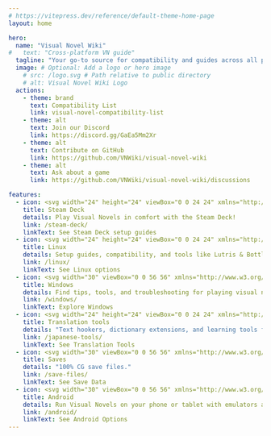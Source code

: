 ```yaml
---
# https://vitepress.dev/reference/default-theme-home-page
layout: home

hero:
  name: "Visual Novel Wiki"
#   text: "Cross-platform VN guide"
  tagline: "Your go-to source for compatibility and guides across all platforms."
  image: # Optional: Add a logo or hero image
    # src: /logo.svg # Path relative to public directory
    # alt: Visual Novel Wiki Logo
  actions:
    - theme: brand
      text: Compatibility List
      link: visual-novel-compatibility-list
    - theme: alt
      text: Join our Discord
      link: https://discord.gg/GaEa5Mm2Xr
    - theme: alt
      text: Contribute on GitHub
      link: https://github.com/VNWiki/visual-novel-wiki
    - theme: alt
      text: Ask about a game
      link: https://github.com/VNWiki/visual-novel-wiki/discussions

features:
  - icon: <svg width="24" height="24" viewBox="0 0 24 24" xmlns="http://www.w3.org/2000/svg"><defs><linearGradient id="steamDeckGradient" x1="0%" y1="0%" x2="100%" y2="100%"><stop offset="0%" style="stop-color:#0046FF;stop-opacity:1"/><stop offset="50%" style="stop-color:#00C2FF;stop-opacity:1"/><stop offset="100%" style="stop-color:#00FFD1;stop-opacity:1"/></linearGradient></defs><path fill="url(#steamDeckGradient)" d="M8.999 0v4.309c4.242 0 7.694 3.45 7.694 7.691s-3.452 7.691-7.694 7.691V24c6.617 0 12-5.383 12-12s-5.383-12-12-12m0 6.011c-3.313 0-6 2.687-5.998 6a5.999 5.999 0 1 0 5.998-6"/></svg>
    title: Steam Deck
    details: Play Visual Novels in comfort with the Steam Deck!
    link: /steam-deck/
    linkText: See Steam Deck setup guides
  - icon: <svg width="24" height="24" viewBox="0 0 24 24" xmlns="http://www.w3.org/2000/svg"><path fill="currentColor" d="M12.504 0q-.232 0-.48.021c-4.226.333-3.105 4.807-3.17 6.298c-.076 1.092-.3 1.953-1.05 3.02c-.885 1.051-2.127 2.75-2.716 4.521c-.278.832-.41 1.684-.287 2.489a.4.4 0 0 0-.11.135c-.26.268-.45.6-.663.839c-.199.199-.485.267-.797.4c-.313.136-.658.269-.864.68c-.09.189-.136.394-.132.602c0 .199.027.4.055.536c.058.399.116.728.04.97c-.249.68-.28 1.145-.106 1.484c.174.334.535.47.94.601c.81.2 1.91.135 2.774.6c.926.466 1.866.67 2.616.47c.526-.116.97-.464 1.208-.946c.587-.003 1.23-.269 2.26-.334c.699-.058 1.574.267 2.577.2c.025.134.063.198.114.333l.003.003c.391.778 1.113 1.132 1.884 1.071s1.592-.536 2.257-1.306c.631-.765 1.683-1.084 2.378-1.503c.348-.199.629-.469.649-.853c.023-.4-.2-.811-.714-1.376v-.097l-.003-.003c-.17-.2-.25-.535-.338-.926c-.085-.401-.182-.786-.492-1.046h-.003c-.059-.054-.123-.067-.188-.135a.36.36 0 0 0-.19-.064c.431-1.278.264-2.55-.173-3.694c-.533-1.41-1.465-2.638-2.175-3.483c-.796-1.005-1.576-1.957-1.56-3.368c.026-2.152.236-6.133-3.544-6.139m.529 3.405h.013c.213 0 .396.062.584.198c.19.135.33.332.438.533c.105.259.158.459.166.724c0-.02.006-.04.006-.06v.105l-.004-.021l-.004-.024a1.8 1.8 0 0 1-.15.706a.95.95 0 0 1-.213.335a1 1 0 0 0-.088-.042c-.104-.045-.198-.064-.284-.133a1.3 1.3 0 0 0-.22-.066c.05-.06.146-.133.183-.198q.08-.193.088-.402v-.02a1.2 1.2 0 0 0-.061-.4c-.045-.134-.101-.2-.183-.333c-.084-.066-.167-.132-.267-.132h-.016c-.093 0-.176.03-.262.132a.8.8 0 0 0-.205.334a1.2 1.2 0 0 0-.09.4v.019q.002.134.02.267c-.193-.067-.438-.135-.607-.202a2 2 0 0 1-.018-.2v-.02a1.8 1.8 0 0 1 .15-.768a1.08 1.08 0 0 1 .43-.533a1 1 0 0 1 .594-.2zm-2.962.059h.036c.142 0 .27.048.399.135c.146.129.264.288.344.465c.09.199.14.4.153.667v.004c.007.134.006.2-.002.266v.08c-.03.007-.056.018-.083.024c-.152.055-.274.135-.393.2q.018-.136.003-.267v-.015c-.012-.133-.04-.2-.082-.333a.6.6 0 0 0-.166-.267a.25.25 0 0 0-.183-.064h-.021c-.071.006-.13.04-.186.132a.55.55 0 0 0-.12.27a1 1 0 0 0-.023.33v.015c.012.135.037.2.08.334c.046.134.098.2.166.268q.014.014.034.024c-.07.057-.117.07-.176.136a.3.3 0 0 1-.131.068a2.6 2.6 0 0 1-.275-.402a1.8 1.8 0 0 1-.155-.667a1.8 1.8 0 0 1 .08-.668a1.4 1.4 0 0 1 .283-.535c.128-.133.26-.2.418-.2m1.37 1.706c.332 0 .733.065 1.216.399c.293.2.523.269 1.052.468h.003c.255.136.405.266.478.399v-.131a.57.57 0 0 1 .016.47c-.123.31-.516.643-1.063.842v.002c-.268.135-.501.333-.775.465c-.276.135-.588.292-1.012.267a1.1 1.1 0 0 1-.448-.067a4 4 0 0 1-.322-.198c-.195-.135-.363-.332-.612-.465v-.005h-.005c-.4-.246-.616-.512-.686-.71q-.104-.403.193-.6c.224-.135.38-.271.483-.336c.104-.074.143-.102.176-.131h.002v-.003c.169-.202.436-.47.839-.601c.139-.036.294-.065.466-.065zm2.8 2.142c.358 1.417 1.196 3.475 1.735 4.473c.286.534.855 1.659 1.102 3.024c.156-.005.33.018.513.064c.646-1.671-.546-3.467-1.089-3.966c-.22-.2-.232-.335-.123-.335c.59.534 1.365 1.572 1.646 2.757c.13.535.16 1.104.021 1.67c.067.028.135.06.205.067c1.032.534 1.413.938 1.23 1.537v-.043c-.06-.003-.12 0-.18 0h-.016c.151-.467-.182-.825-1.065-1.224c-.915-.4-1.646-.336-1.77.465c-.008.043-.013.066-.018.135c-.068.023-.139.053-.209.064c-.43.268-.662.669-.793 1.187c-.13.533-.17 1.156-.205 1.869v.003c-.02.334-.17.838-.319 1.35c-1.5 1.072-3.58 1.538-5.348.334a2.7 2.7 0 0 0-.402-.533a1.5 1.5 0 0 0-.275-.333c.182 0 .338-.03.465-.067a.62.62 0 0 0 .314-.334c.108-.267 0-.697-.345-1.163s-.931-.995-1.788-1.521c-.63-.4-.986-.87-1.15-1.396c-.165-.534-.143-1.085-.015-1.645c.245-1.07.873-2.11 1.274-2.763c.107-.065.037.135-.408.974c-.396.751-1.14 2.497-.122 3.854a8.1 8.1 0 0 1 .647-2.876c.564-1.278 1.743-3.504 1.836-5.268c.048.036.217.135.289.202c.218.133.38.333.59.465c.21.201.477.335.876.335q.058.005.11.006c.412 0 .73-.134.997-.268c.29-.134.52-.334.74-.4h.005c.467-.135.835-.402 1.044-.7zm2.185 8.958c.037.6.343 1.245.882 1.377c.588.134 1.434-.333 1.791-.765l.211-.01c.315-.007.577.01.847.268l.003.003c.208.199.305.53.391.876c.085.4.154.78.409 1.066c.486.527.645.906.636 1.14l.003-.007v.018l-.003-.012c-.015.262-.185.396-.498.595c-.63.401-1.746.712-2.457 1.57c-.618.737-1.37 1.14-2.036 1.191c-.664.053-1.237-.2-1.574-.898l-.005-.003c-.21-.4-.12-1.025.056-1.69c.176-.668.428-1.344.463-1.897c.037-.714.076-1.335.195-1.814c.12-.465.308-.797.641-.984l.045-.022zm-10.814.049h.01q.08 0 .157.014c.376.055.706.333 1.023.752l.91 1.664l.003.003c.243.533.754 1.064 1.189 1.637c.434.598.77 1.131.729 1.57v.006c-.057.744-.48 1.148-1.125 1.294c-.645.135-1.52.002-2.395-.464c-.968-.536-2.118-.469-2.857-.602q-.553-.1-.723-.4c-.11-.2-.113-.602.123-1.23v-.004l.002-.003c.117-.334.03-.752-.027-1.118c-.055-.401-.083-.71.043-.94c.16-.334.396-.4.69-.533c.294-.135.64-.202.915-.47h.002v-.002c.256-.268.445-.601.668-.838c.19-.201.38-.336.663-.336m7.159-9.074c-.435.201-.945.535-1.488.535c-.542 0-.97-.267-1.28-.466c-.154-.134-.28-.268-.373-.335c-.164-.134-.144-.333-.074-.333c.109.016.129.134.199.2c.096.066.215.2.36.333c.292.2.68.467 1.167.467c.485 0 1.053-.267 1.398-.466c.195-.135.445-.334.648-.467c.156-.136.149-.267.279-.267c.128.016.034.134-.147.332a8 8 0 0 1-.69.468zm-1.082-1.583V5.64c-.006-.02.013-.042.029-.05c.074-.043.18-.027.26.004c.063 0 .16.067.15.135c-.006.049-.085.066-.135.066c-.055 0-.092-.043-.141-.068c-.052-.018-.146-.008-.163-.065m-.551 0c-.02.058-.113.049-.166.066c-.047.025-.086.068-.14.068c-.05 0-.13-.02-.136-.068c-.01-.066.088-.133.15-.133c.08-.031.184-.047.259-.005c.019.009.036.03.03.05v.02h.003z"/></svg>
    title: Linux
    details: Setup guides, compatibility, and tools like Lutris & Bottles for Linux.
    link: /linux/
    linkText: See Linux options
  - icon: <svg width="30" viewBox="0 0 56 56" xmlns="http://www.w3.org/2000/svg"> <path fill="#74c7ec" d="m5 11.533l18.799-2.56l.008 18.133l-18.79.107zm18.79 17.662l.014 18.149l-18.79-2.584V29.073zm2.279-20.557L50.994 5v21.875l-24.925.198zM51 29.366l-.006 21.776l-24.925-3.518l-.035-18.3z"/></svg>
    title: Windows
    details: Find tips, tools, and troubleshooting for playing visual novels on Windows.
    link: /windows/
    linkText: Explore Windows
  - icon: <svg width="24" height="24" viewBox="0 0 24 24" xmlns="http://www.w3.org/2000/svg"><path fill="currentColor" d="m8.15 18l-.75-1.2q2-.2 3.125-1.075t1.125-2.25q0-.75-.513-1.375T9.8 11.2q-.575 1.425-1.362 2.55T6.7 15.7q.075.3.163.6t.187.6l-1.25.375q-.075-.25-.125-.437t-.1-.338q-.65.35-1.225.538t-1.125.187q-.8 0-1.3-.525t-.5-1.4q0-1.325 1-2.625T5 10.625l.05-.937q.025-.462.075-.938q-.7.025-1.475-.012t-1.675-.113L1.95 7.3q.65.125 1.4.163t1.925.037q.05-.45.113-.888t.012-.887l1.5.025q-.175.425-.25.862t-.15.863Q7.95 7.4 9.175 7.25t2.3-.4l.025 1.3q-1.325.2-2.587.337T6.375 8.7q-.05.35-.062.725t-.063.725q.7-.2 1.363-.275t1.312-.025q.075-.25.113-.5t.062-.5l1.425.35q-.075.2-.162.4t-.163.475q1.275.35 2.038 1.3T13 13.5q0 1.75-1.287 2.938T8.15 18m-4.7-2.125q.425 0 .875-.175t.95-.525q-.175-.95-.25-1.725t-.075-1.475q-.95.6-1.575 1.475T2.75 15.1q0 .325.213.55t.487.225M6.4 14.25q.725-.7 1.263-1.513T8.55 11q-.575 0-1.162.1t-1.188.3q-.05.65.013 1.35t.187 1.5m11.15 1.4q.7 0 1.363-.325t1.212-.925v-2.65q-.575.075-1.062.175t-.913.225q-1.125.35-1.687.875T15.9 14.25q0 .65.45 1.025t1.2.375m-.575 1.7q-1.425 0-2.25-.812t-.825-2.213q0-1.3.825-2.125t2.65-1.325q.575-.15 1.263-.275t1.487-.225q-.05-1.175-.55-1.713t-1.55-.537q-.65 0-1.287.238T15.1 9.2l-.8-1.4q.825-.625 1.938-1.012T18.5 6.4q1.775 0 2.7 1.1t.925 3.2v6.425H20.45L20.3 16q-.7.625-1.537.988t-1.788.362"/></svg>
    title: Translation tools
    details: "Text hookers, dictionary extensions, and learning tools for Japanese VNs."
    link: /japanese-tools/
    linkText: See Translation Tools
  - icon: <svg width="30" viewBox="0 0 56 56" xmlns="http://www.w3.org/2000/svg"><path fill="currentColor" fill-rule="evenodd" d="M27.944 38.048c.958 0 1.767.74 1.845 1.658l.007.146v4.35l-.141 3.493l1.594-1.665l3.539-3.773a1.7 1.7 0 0 1 1.266-.562c.984 0 1.71.68 1.71 1.64c0 .458-.148.806-.428 1.124l-.11.118l-7.922 7.64c-.47.47-.891.634-1.36.634c-.443 0-.81-.133-1.22-.501l-.14-.132l-7.921-7.64c-.352-.352-.563-.727-.563-1.243c0-.96.704-1.64 1.688-1.64c.417 0 .852.148 1.174.444l.115.118l3.562 3.773l1.594 1.665l-.164-3.493v-4.35c0-.984.867-1.804 1.875-1.804M32.657 3.77c8.507 0 15.403 6.896 15.403 15.402q0 .726-.066 1.435c4.303 1.014 7.506 4.88 7.506 9.492c0 5.386-4.366 9.752-9.752 9.752H30.332V26.68a2.4 2.4 0 1 0-4.8 0v13.172H10.848c-5.71 0-10.34-4.629-10.34-10.34c0-4.907 3.42-9.017 8.007-10.075l-.004-.264a8.744 8.744 0 0 1 11.225-8.387c2.747-4.223 7.508-7.015 12.921-7.015"/></svg>
    title: Saves
    details: "100% CG save files."
    link: /save-files/
    linkText: See Save Data
  - icon: <svg width="30" viewBox="0 0 56 56" xmlns="http://www.w3.org/2000/svg"><path fill="#a6e3a1" d="M42.172 19.581v20.637a3.434 3.434 0 0 1-3.253 3.437l-.189.005h-2.283v7.04a3.17 3.17 0 0 1-3.01 3.188l-.183.005a3.17 3.17 0 0 1-3.187-3.01l-.005-.183l-.001-7.04h-4.253v7.04a3.17 3.17 0 0 1-3.01 3.188l-.183.005a3.17 3.17 0 0 1-3.187-3.01l-.005-.183v-7.04H17.14a3.434 3.434 0 0 1-3.437-3.252l-.005-.19V19.581zm-32.855-.547a3.173 3.173 0 0 1 3.188 3.01l.005.182v13.299a3.174 3.174 0 0 1-3.193 3.192a3.173 3.173 0 0 1-3.187-3.01l-.005-.182V22.226a3.174 3.174 0 0 1 3.192-3.192m37.236 0a3.173 3.173 0 0 1 3.187 3.01l.005.182v13.299a3.174 3.174 0 0 1-3.192 3.192a3.173 3.173 0 0 1-3.188-3.01l-.005-.182V22.226a3.174 3.174 0 0 1 3.193-3.192M36.774 2.279q.113 0 .215.058a.44.44 0 0 1 .211.54l-.035.076l-2.249 4.063c4.231 2.202 7.12 6.341 7.251 11.114l.005.327H13.698c.005-4.802 2.8-8.999 6.969-11.288l.286-.153l-2.249-4.063a.44.44 0 0 1 .176-.616a.444.444 0 0 1 .568.105l.048.071l2.279 4.107a15.2 15.2 0 0 1 6.16-1.29c2.048 0 3.997.4 5.757 1.119l.403.171l2.278-4.107a.45.45 0 0 1 .401-.234m-15.41 8.59c-.65 0-1.188.538-1.188 1.188s.538 1.188 1.188 1.188s1.188-.538 1.188-1.188s-.538-1.188-1.188-1.188m13.142 0c-.65 0-1.188.538-1.188 1.188s.538 1.188 1.188 1.188s1.188-.538 1.188-1.188s-.538-1.188-1.188-1.188"/></svg>
    title: Android
    details: Run Visual Novels on your phone or tablet with emulators and native apps.
    link: /android/
    linkText: See Android Options
---
```

